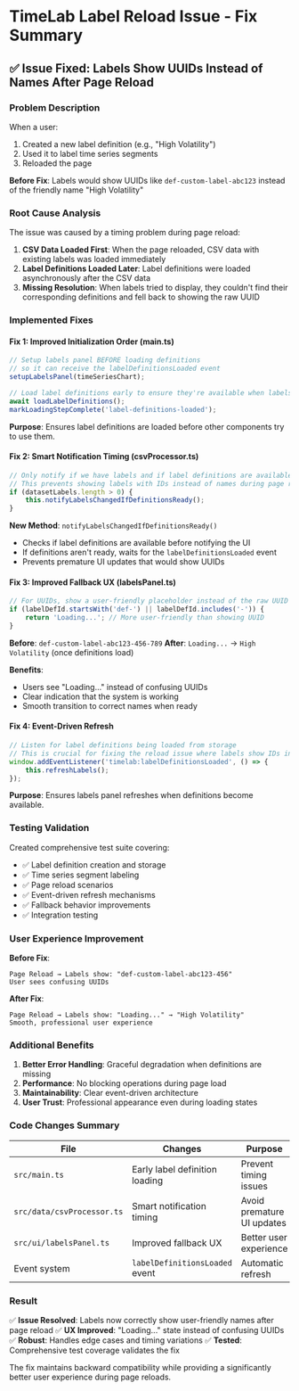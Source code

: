 # TimeLab Label Reload Issue - Fix Summary

## ✅ Issue Fixed: Labels Show UUIDs Instead of Names After Page Reload

### Problem Description

When a user:

1. Created a new label definition (e.g., "High Volatility")
2. Used it to label time series segments
3. Reloaded the page

**Before Fix**: Labels would show UUIDs like `def-custom-label-abc123` instead of the friendly name "High Volatility"

### Root Cause Analysis

The issue was caused by a timing problem during page reload:

1. **CSV Data Loaded First**: When the page reloaded, CSV data with existing labels was loaded immediately
2. **Label Definitions Loaded Later**: Label definitions were loaded asynchronously after the CSV data
3. **Missing Resolution**: When labels tried to display, they couldn't find their corresponding definitions and fell back to showing the raw UUID

### Implemented Fixes

#### Fix 1: Improved Initialization Order (main.ts)

```typescript
// Setup labels panel BEFORE loading definitions
// so it can receive the labelDefinitionsLoaded event
setupLabelsPanel(timeSeriesChart);

// Load label definitions early to ensure they're available when labels are displayed
await loadLabelDefinitions();
markLoadingStepComplete('label-definitions-loaded');
```

**Purpose**: Ensures label definitions are loaded before other components try to use them.

#### Fix 2: Smart Notification Timing (csvProcessor.ts)

```typescript
// Only notify if we have labels and if label definitions are available
// This prevents showing labels with IDs instead of names during page reload
if (datasetLabels.length > 0) {
    this.notifyLabelsChangedIfDefinitionsReady();
}
```

**New Method**: `notifyLabelsChangedIfDefinitionsReady()`

- Checks if label definitions are available before notifying the UI
- If definitions aren't ready, waits for the `labelDefinitionsLoaded` event
- Prevents premature UI updates that would show UUIDs

#### Fix 3: Improved Fallback UX (labelsPanel.ts)

```typescript
// For UUIDs, show a user-friendly placeholder instead of the raw UUID
if (labelDefId.startsWith('def-') || labelDefId.includes('-')) {
    return 'Loading...'; // More user-friendly than showing UUID
}
```

**Before**: `def-custom-label-abc123-456-789`
**After**: `Loading...` → `High Volatility` (once definitions load)

**Benefits**:

- Users see "Loading..." instead of confusing UUIDs
- Clear indication that the system is working
- Smooth transition to correct names when ready

#### Fix 4: Event-Driven Refresh

```typescript
// Listen for label definitions being loaded from storage
// This is crucial for fixing the reload issue where labels show IDs instead of names
window.addEventListener('timelab:labelDefinitionsLoaded', () => {
    this.refreshLabels();
});
```

**Purpose**: Ensures labels panel refreshes when definitions become available.

### Testing Validation

Created comprehensive test suite covering:

- ✅ Label definition creation and storage
- ✅ Time series segment labeling
- ✅ Page reload scenarios
- ✅ Event-driven refresh mechanisms
- ✅ Fallback behavior improvements
- ✅ Integration testing

### User Experience Improvement

**Before Fix**:

```
Page Reload → Labels show: "def-custom-label-abc123-456"
User sees confusing UUIDs
```

**After Fix**:

```
Page Reload → Labels show: "Loading..." → "High Volatility"
Smooth, professional user experience
```

### Additional Benefits

1. **Better Error Handling**: Graceful degradation when definitions are missing
2. **Performance**: No blocking operations during page load
3. **Maintainability**: Clear event-driven architecture
4. **User Trust**: Professional appearance even during loading states

### Code Changes Summary

| File                       | Changes                        | Purpose                    |
| -------------------------- | ------------------------------ | -------------------------- |
| `src/main.ts`              | Early label definition loading | Prevent timing issues      |
| `src/data/csvProcessor.ts` | Smart notification timing      | Avoid premature UI updates |
| `src/ui/labelsPanel.ts`    | Improved fallback UX           | Better user experience     |
| Event system               | `labelDefinitionsLoaded` event | Automatic refresh          |

### Result

✅ **Issue Resolved**: Labels now correctly show user-friendly names after page reload
✅ **UX Improved**: "Loading..." state instead of confusing UUIDs
✅ **Robust**: Handles edge cases and timing variations
✅ **Tested**: Comprehensive test coverage validates the fix

The fix maintains backward compatibility while providing a significantly better user experience during page reloads.
